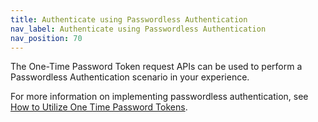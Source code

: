 ```yaml
---
title: Authenticate using Passwordless Authentication
nav_label: Authenticate using Passwordless Authentication
nav_position: 70
---
```


The One-Time Password Token request APIs can be used to perform a Passwordless Authentication scenario in your experience.

For more information on implementing passwordless authentication, see [How to Utilize One Time Password Tokens](/docs/authentication/single-sign-on/password-profiles-api/how-to-utilize-one-time-password-tokens).
